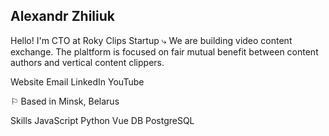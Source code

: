 ## Alexandr Zhiliuk
Hello! I'm CTO at Roky Clips Startup
⤷ We are building video content exchange. The plaltform is focused on fair mutual benefit between content authors and vertical content clippers.

Website Email LinkedIn YouTube

⚐ Based in Minsk, Belarus

Skills
JavaScript Python Vue DB PostgreSQL
